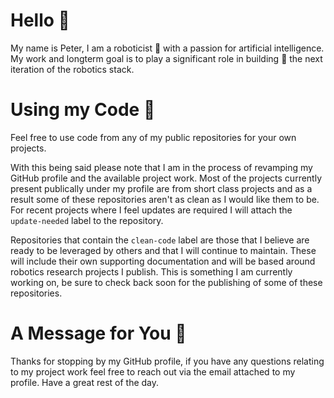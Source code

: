 # Hello 👋
My name is Peter, I am a roboticist 🤖 with a passion for artificial intelligence. My work and longterm goal is to play a significant role in building 🔧 the next iteration of the robotics stack.

# Using my Code 👾
Feel free to use code from any of my public repositories for your own projects. 

With this being said please note that I am in the process of revamping my GitHub profile and the available project work. Most of the projects currently present publically under my profile are from short class projects and as a result some of these repositories aren't as clean as I would like them to be. For recent projects where I feel updates are required I will attach the `update-needed` label to the repository. 

Repositories that contain the `clean-code` label are those that I believe are ready to be leveraged by others and that I will continue to maintain. These will include their own supporting documentation and will be based around robotics research projects I publish. This is something I am currently working on, be sure to check back soon for the publishing of some of these repositories.   

# A Message for You 🤗
Thanks for stopping by my GitHub profile, if you have any questions relating to my project work feel free to reach out via the email attached to my profile. Have a great rest of the day.
